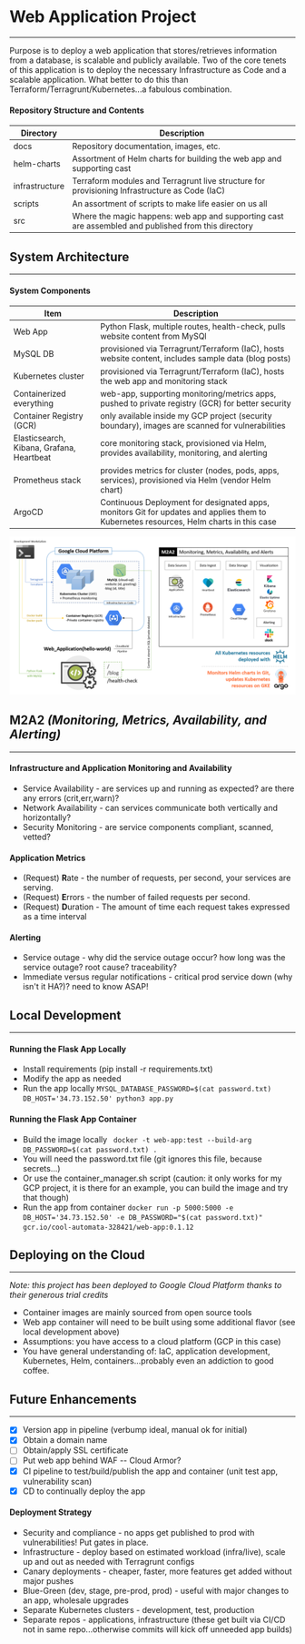# Web Application Project

---

Purpose is to deploy a web application that stores/retrieves information from a database, is scalable and publicly available. Two of the core tenets of this application is to deploy the necessary Infrastructure as Code and a scalable application. What better to do this than Terraform/Terragrunt/Kubernetes...a fabulous combination.

#### Repository Structure and Contents

| Directory      | Description |
|----------------|-------------|
| docs | Repository documentation, images, etc. |
| helm-charts | Assortment of Helm charts for building the web app and supporting cast |
| infrastructure | Terraform modules and Terragrunt live structure for provisioning Infrastructure as Code (IaC) |
| scripts | An assortment of scripts to make life easier on us all |
| src | Where the magic happens: web app and supporting cast are assembled and published from this directory |

## System Architecture

---

#### System Components

| Item | Description |
|------|-------------|
| Web App | Python Flask, multiple routes, health-check, pulls website content from MySQl |
| MySQL DB | provisioned via Terragrunt/Terraform (IaC), hosts website content, includes sample data (blog posts) |
| Kubernetes cluster | provisioned via Terragrunt/Terraform (IaC), hosts the web app and monitoring stack |
| Containerized everything | web-app, supporting monitoring/metrics apps, pushed to private registry (GCR) for better security |
| Container Registry (GCR) | only available inside my GCP project (security boundary), images are scanned for vulnerabilities |
| Elasticsearch, Kibana, Grafana, Heartbeat | core monitoring stack, provisioned via Helm, provides availability, monitoring, and alerting |
| Prometheus stack | provides metrics for cluster (nodes, pods, apps, services), provisioned via Helm (vendor Helm chart) |
| ArgoCD | Continuous Deployment for designated apps, monitors Git for updates and applies them to Kubernetes resources, Helm charts in this case |

![Web App Architecture Diagram](docs/web-app-architecture_v3.png)

## M2A2 _(Monitoring, Metrics, Availability, and Alerting)_

---

#### Infrastructure and Application Monitoring and Availability

* Service Availability - are services up and running as expected? are there any errors (crit,err,warn)?
* Network Availability - can services communicate both vertically and horizontally?
* Security Monitoring - are service components compliant, scanned, vetted?

#### Application Metrics

* (Request) **R**ate - the number of requests, per second, your services are serving.
* (Request) **E**rrors - the number of failed requests per second.
* (Request) **D**uration - The amount of time each request takes expressed as a time interval

#### Alerting

* Service outage - why did the service outage occur? how long was the service outage? root cause? traceability?
* Immediate versus regular notifications - critical prod service down (why isn't it HA?)? need to know ASAP!

## Local Development

---

#### Running the Flask App Locally

* Install requirements (pip install -r requirements.txt)
* Modify the app as needed
* Run the app locally `` MYSQL_DATABASE_PASSWORD=$(cat password.txt) DB_HOST='34.73.152.50' python3 app.py ``

#### Running the Flask App Container

* Build the image locally `` docker -t web-app:test --build-arg DB_PASSWORD=$(cat password.txt) .``
* You will need the password.txt file (git ignores this file, because secrets...)
* Or use the container_manager.sh script (caution: it only works for my GCP project, it is there for an example, you can build the image and try that though)
* Run the app from container `` docker run -p 5000:5000 -e DB_HOST='34.73.152.50' -e DB_PASSWORD="$(cat password.txt)" gcr.io/cool-automata-328421/web-app:0.1.12 ``

## Deploying on the Cloud

---

_Note: this project has been deployed to Google Cloud Platform thanks to their generous trial credits_

* Container images are mainly sourced from open source tools
* Web app container will need to be built using some additional flavor (see local development above)
* Assumptions: you have access to a cloud platform (GCP in this case)
* You have general understanding of: IaC, application development, Kubernetes, Helm, containers...probably even an addiction to good coffee.

## Future Enhancements

---

- [x] Version app in pipeline (verbump ideal, manual ok for initial)
- [x] Obtain a domain name
- [ ] Obtain/apply SSL certificate
- [ ] Put web app behind WAF -- Cloud Armor?
- [x] CI pipeline to test/build/publish the app and container (unit test app, vulnerability scan)
- [x] CD to continually deploy the app

#### Deployment Strategy

* Security and compliance - no apps get published to prod with vulnerabilities! Put gates in place.
* Infrastructure - deploy based on estimated workload (infra/live), scale up and out as needed with Terragrunt configs
* Canary deployments - cheaper, faster, more features get added without major pushes
* Blue-Green (dev, stage, pre-prod, prod) - useful with major changes to an app, wholesale upgrades
* Separate Kubernetes clusters - development, test, production
* Separate repos - applications, infrastructure (these get built via CI/CD not in same repo...otherwise commits will kick off unneeded app builds)
